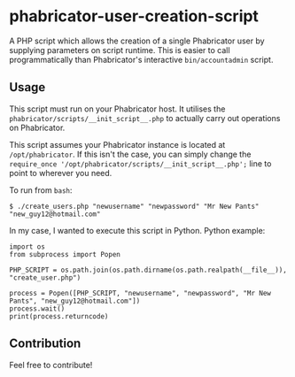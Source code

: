 # phabricator-user-creation-script

A PHP script which allows the creation of a single Phabricator user by supplying parameters on script runtime. This is easier to call programmatically than Phabricator's interactive `bin/accountadmin` script.

## Usage

This script must run on your Phabricator host. It utilises the `phabricator/scripts/__init_script__.php` to actually carry out operations on Phabricator.

This script assumes your Phabricator instance is located at `/opt/phabricator`. If this isn't the case, you can simply change the `require_once '/opt/phabricator/scripts/__init_script__.php';` line to point to wherever you need.

To run from `bash`:
````
$ ./create_users.php "newusername" "newpassword" "Mr New Pants" "new_guy12@hotmail.com"
````

In my case, I wanted to execute this script in Python. Python example:
````
import os
from subprocess import Popen

PHP_SCRIPT = os.path.join(os.path.dirname(os.path.realpath(__file__)), "create_user.php")

process = Popen([PHP_SCRIPT, "newusername", "newpassword", "Mr New Pants", "new_guy12@hotmail.com"])
process.wait()
print(process.returncode)
````

## Contribution

Feel free to contribute!
